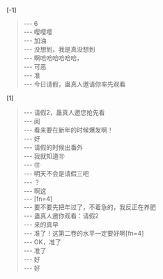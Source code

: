 
[-1] 
>--- 6<br>
>--- 嘤嘤嘤<br>
>--- 加油<br>
>--- 没想到，我是真没想到<br>
>--- 啊哈哈哈哈哈哈，<br>
>--- 可恶<br>
>--- 准<br>
>--- 今日请假，蛊真人邀请你率先观看<br>

[1] 
>--- 请假2，蛊真人邀您抢先看<br>
>--- 阅<br>
>--- 看来要在新年的时候爆发啊！<br>
>--- 好<br>
>--- 请假的时候出番外<br>
>--- 我就知道🉑<br>
>--- 🉑<br>
>--- 明天不会是请假三吧<br>
>--- ？<br>
>--- 啊这<br>
>--- [fn=4]<br>
>--- 要不要先把年过了，不着急的，我反正在养肥<br>
>--- 蛊真人邀你观看：请假2<br>
>--- 来的真早<br>
>--- 准了！这第二卷的水平一定要好啊[fn=4]<br>
>--- OK，准了<br>
>--- 准了<br>
>--- 好<br>
>--- 好<br>
